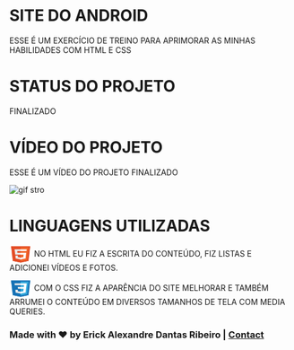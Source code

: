 # SITE DO ANDROID

ESSE É UM EXERCÍCIO DE TREINO PARA APRIMORAR AS MINHAS HABILIDADES COM HTML E CSS

# STATUS DO PROJETO

FINALIZADO

# VÍDEO DO PROJETO

ESSE É UM VÍDEO DO PROJETO FINALIZADO

![gif stro](https://user-images.githubusercontent.com/99443921/188326974-15971dbb-7c2c-4beb-b6da-8b5055243161.gif)

# LINGUAGENS UTILIZADAS

<img align="center" alt="Gui-HTML" height="30" width="40" src="https://raw.githubusercontent.com/devicons/devicon/master/icons/html5/html5-original.svg"> NO HTML EU FIZ A ESCRITA DO CONTEÚDO, FIZ LISTAS E ADICIONEI VÍDEOS E FOTOS.
  
<img align="center" alt="Gui-CSS" height="30" width="40" src="https://raw.githubusercontent.com/devicons/devicon/master/icons/css3/css3-original.svg"> COM O CSS FIZ A APARÊNCIA DO SITE MELHORAR E TAMBÉM ARRUMEI O CONTEÚDO EM DIVERSOS TAMANHOS DE TELA COM MEDIA QUERIES.

### Made with ♥ by Erick Alexandre Dantas Ribeiro |  [Contact](https://www.linkedin.com/in/erick-a-d-r-4033a5247/)
